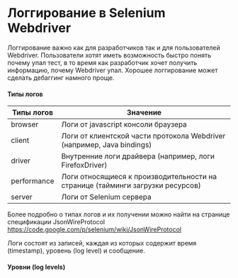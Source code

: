 # Логгирование в Selenium Webdriver
Логгирование важно как для разработчиков так и для пользователей Webdriver. Пользователи хотят иметь возможность быстро понять почему упал тест, в то время как разработчик хочет получить информацию, почему Webdriver упал. Хорошее логгирование может сделать дебаггинг намного проще.

#### Типы логов
| Типы логов | Значение |
| -- | -- |
| browser | Логи от javascript консоли браузера |
| client | Логи от клиентской части протокола Webdriver (например, Java bindings) |
| driver | Внутренние логи драйвера (например, логи FirefoxDriver) |
| performance | Логи относящиеся к производительности на странице (тайминги загрузки ресурсов) |
| server | Логи от Selenium сервера |

Более подробно о типах логов и их получении можно найти на странице спецификации JsonWireProtocol https://code.google.com/p/selenium/wiki/JsonWireProtocol 

Логи состоят из записей, каждая из которых содержит время (timestamp), уровень (log level) и сообщение.
#### Уровни (log levels)

